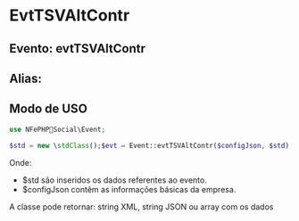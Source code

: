 # EvtTSVAltContr

## Evento: evtTSVAltContr

## Alias: 


## Modo de USO

```php
use NFePHPSocial\Event;

$std = new \stdClass();$evt = Event::evtTSVAltContr($configJson, $std);
```

Onde:
- $std são inseridos os dados referentes ao evento.
- $configJson contêm as informações básicas da empresa.

A classe pode retornar: string XML, string JSON ou array com os dados
